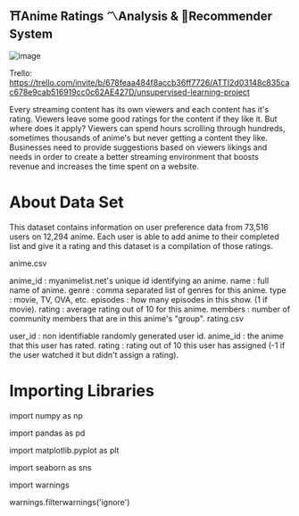 ## ⛩️Anime Ratings 〽️Analysis & 🤖Recommender System

![image](https://github.com/user-attachments/assets/d563cbb7-6fac-43ca-ae3f-2575cefde4df)


Trello: https://trello.com/invite/b/678feaa484f8accb36ff7726/ATTI2d03148c835cac678e9cab516919cc0c62AE427D/unsupervised-learning-project

Every streaming content has its own viewers and each content has it's rating. Viewers leave some good ratings for the content if they like it. But where does it apply? Viewers can spend hours scrolling through hundreds, sometimes thousands of anime's but never getting a content they like. Businesses need to provide suggestions based on viewers likings and needs in order to create a better streaming environment that boosts revenue and increases the time spent on a website.

# About Data Set

This dataset contains information on user preference data from 73,516 users on 12,294 anime. Each user is able to add anime to their completed list and give it a rating and this dataset is a compilation of those ratings.

anime.csv

anime_id : myanimelist.net's unique id identifying an anime.
name : full name of anime.
genre : comma separated list of genres for this anime.
type : movie, TV, OVA, etc.
episodes : how many episodes in this show. (1 if movie).
rating : average rating out of 10 for this anime.
members : number of community members that are in this anime's "group".
rating.csv

user_id : non identifiable randomly generated user id.
anime_id : the anime that this user has rated.
rating : rating out of 10 this user has assigned (-1 if the user watched it but didn't assign a rating).


# Importing Libraries

import numpy as np

import pandas as pd

import matplotlib.pyplot as plt

import seaborn as sns

import warnings

warnings.filterwarnings('ignore')
